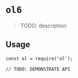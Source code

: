 # `ol6`

> TODO: description

## Usage

```
const ol = require('ol');

// TODO: DEMONSTRATE API
```
